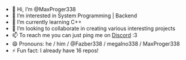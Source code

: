 - 👋 Hi, I’m @MaxProger338
- 👀 I’m interested in System Programming | Backend
- 🌱 I’m currently learning C++
- 💞️ I’m looking to collaborate in creating various interesting projects
- 📫 To reach me you can just ping me on [Discord](https://discord.gg/JeJwcXXk) :3
- 😄 Pronouns: he / him / @Fazber338 / megaIno338 / MaxProger338
- ⚡ Fun fact: I already have 16 repos!
